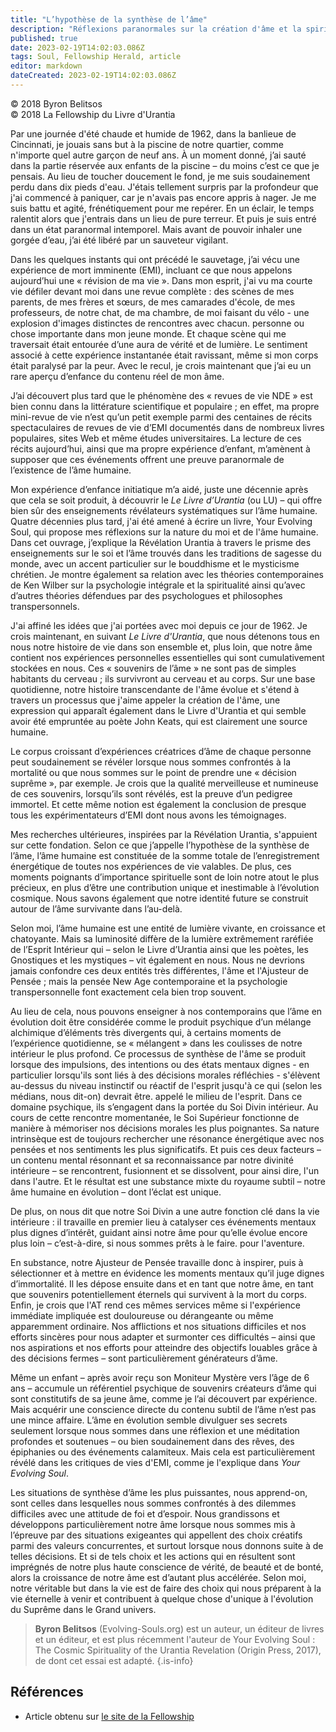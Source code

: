 ```yaml
---
title: "L’hypothèse de la synthèse de l’âme"
description: "Réflexions paranormales sur la création d'âme et la spiritualité cosmique"
published: true
date: 2023-02-19T14:02:03.086Z
tags: Soul, Fellowship Herald, article
editor: markdown
dateCreated: 2023-02-19T14:02:03.086Z
---
```


<p class="v-card v-sheet theme--light grey lighten-3 px-2">© 2018 Byron Belitsos<br>© 2018 La Fellowship du Livre d'Urantia</p>


Par une journée d'été chaude et humide de 1962, dans la banlieue de Cincinnati, je jouais sans but à la piscine de notre quartier, comme n'importe quel autre garçon de neuf ans. À un moment donné, j’ai sauté dans la partie réservée aux enfants de la piscine – du moins c’est ce que je pensais. Au lieu de toucher doucement le fond, je me suis soudainement perdu dans dix pieds d'eau. J'étais tellement surpris par la profondeur que j'ai commencé à paniquer, car je n'avais pas encore appris à nager. Je me suis battu et agité, frénétiquement pour me repérer. En un éclair, le temps ralentit alors que j'entrais dans un lieu de pure terreur. Et puis je suis entré dans un état paranormal intemporel. Mais avant de pouvoir inhaler une gorgée d’eau, j’ai été libéré par un sauveteur vigilant. 

Dans les quelques instants qui ont précédé le sauvetage, j’ai vécu une expérience de mort imminente (EMI), incluant ce que nous appelons aujourd’hui une « révision de ma vie ». Dans mon esprit, j'ai vu ma courte vie défiler devant moi dans une revue complète : des scènes de mes parents, de mes frères et sœurs, de mes camarades d'école, de mes professeurs, de notre chat, de ma chambre, de moi faisant du vélo - une explosion d'images distinctes de rencontres avec chacun. personne ou chose importante dans mon jeune monde. Et chaque scène qui me traversait était entourée d’une aura de vérité et de lumière. Le sentiment associé à cette expérience instantanée était ravissant, même si mon corps était paralysé par la peur. Avec le recul, je crois maintenant que j’ai eu un rare aperçu d’enfance du contenu réel de mon âme. 

J’ai découvert plus tard que le phénomène des « revues de vie NDE » est bien connu dans la littérature scientifique et populaire ; en effet, ma propre mini-revue de vie n’est qu’un petit exemple parmi des centaines de récits spectaculaires de revues de vie d’EMI documentés dans de nombreux livres populaires, sites Web et même études universitaires. La lecture de ces récits aujourd’hui, ainsi que ma propre expérience d’enfant, m’amènent à supposer que ces événements offrent une preuve paranormale de l’existence de l’âme humaine. 

Mon expérience d’enfance initiatique m’a aidé, juste une décennie après que cela se soit produit, à découvrir le _Le Livre d’Urantia_ (ou LU) – qui offre bien sûr des enseignements révélateurs systématiques sur l’âme humaine. Quatre décennies plus tard, j'ai été amené à écrire un livre, Your Evolving Soul, qui propose mes réflexions sur la nature du moi et de l'âme humaine. Dans cet ouvrage, j’explique la Révélation Urantia à travers le prisme des enseignements sur le soi et l’âme trouvés dans les traditions de sagesse du monde, avec un accent particulier sur le bouddhisme et le mysticisme chrétien. Je montre également sa relation avec les théories contemporaines de Ken Wilber sur la psychologie intégrale et la spiritualité ainsi qu’avec d’autres théories défendues par des psychologues et philosophes transpersonnels. 

J'ai affiné les idées que j'ai portées avec moi depuis ce jour de 1962. Je crois maintenant, en suivant _Le Livre d'Urantia_, que nous détenons tous en nous notre histoire de vie dans son ensemble et, plus loin, que notre âme contient nos expériences personnelles essentielles qui sont cumulativement stockées en nous. Ces « souvenirs de l’âme » ne sont pas de simples habitants du cerveau ; ils survivront au cerveau et au corps. Sur une base quotidienne, notre histoire transcendante de l'âme évolue et s'étend à travers un processus que j'aime appeler la création de l'âme, une expression qui apparaît également dans le Livre d'Urantia et qui semble avoir été empruntée au poète John Keats, qui est clairement une source humaine. 

Le corpus croissant d’expériences créatrices d’âme de chaque personne peut soudainement se révéler lorsque nous sommes confrontés à la mortalité ou que nous sommes sur le point de prendre une « décision suprême », par exemple. Je crois que la qualité merveilleuse et numineuse de ces souvenirs, lorsqu’ils sont révélés, est la preuve d’un pedigree immortel. Et cette même notion est également la conclusion de presque tous les expérimentateurs d’EMI dont nous avons les témoignages. 

Mes recherches ultérieures, inspirées par la Révélation Urantia, s'appuient sur cette fondation. Selon ce que j’appelle l’hypothèse de la synthèse de l’âme, l’âme humaine est constituée de la somme totale de l’enregistrement énergétique de toutes nos expériences de vie valables. De plus, ces moments poignants d’importance spirituelle sont de loin notre atout le plus précieux, en plus d’être une contribution unique et inestimable à l’évolution cosmique. Nous savons également que notre identité future se construit autour de l’âme survivante dans l’au-delà. 

Selon moi, l’âme humaine est une entité de lumière vivante, en croissance et chatoyante. Mais sa luminosité diffère de la lumière extrêmement raréfiée de l’Esprit Intérieur qui – selon le Livre d’Urantia ainsi que les poètes, les Gnostiques et les mystiques – vit également en nous. Nous ne devrions jamais confondre ces deux entités très différentes, l'âme et l'Ajusteur de Pensée ; mais la pensée New Age contemporaine et la psychologie transpersonnelle font exactement cela bien trop souvent. 

Au lieu de cela, nous pouvons enseigner à nos contemporains que l’âme en évolution doit être considérée comme le produit psychique d’un mélange alchimique d’éléments très divergents qui, à certains moments de l’expérience quotidienne, se « mélangent » dans les coulisses de notre intérieur le plus profond. Ce processus de synthèse de l'âme se produit lorsque des impulsions, des intentions ou des états mentaux dignes - en particulier lorsqu'ils sont liés à des décisions morales réfléchies - s'élèvent au-dessus du niveau instinctif ou réactif de l'esprit jusqu'à ce qui (selon les médians, nous dit-on) devrait être. appelé le milieu de l'esprit. Dans ce domaine psychique, ils s’engagent dans la portée du Soi Divin intérieur. Au cours de cette rencontre momentanée, le Soi Supérieur fonctionne de manière à mémoriser nos décisions morales les plus poignantes. Sa nature intrinsèque est de toujours rechercher une résonance énergétique avec nos pensées et nos sentiments les plus significatifs. Et puis ces deux facteurs – un contenu mental résonnant et sa reconnaissance par notre divinité intérieure – se rencontrent, fusionnent et se dissolvent, pour ainsi dire, l'un dans l'autre. Et le résultat est une substance mixte du royaume subtil – notre âme humaine en évolution – dont l’éclat est unique. 

De plus, on nous dit que notre Soi Divin a une autre fonction clé dans la vie intérieure : il travaille en premier lieu à catalyser ces événements mentaux plus dignes d’intérêt, guidant ainsi notre âme pour qu’elle évolue encore plus loin – c’est-à-dire, si nous sommes prêts à le faire. pour l'aventure. 

En substance, notre Ajusteur de Pensée travaille donc à inspirer, puis à sélectionner et à mettre en évidence les moments mentaux qu’il juge dignes d’immortalité. Il les dépose ensuite dans et en tant que notre âme, en tant que souvenirs potentiellement éternels qui survivent à la mort du corps. Enfin, je crois que l'AT rend ces mêmes services même si l'expérience immédiate impliquée est douloureuse ou dérangeante ou même apparemment ordinaire. Nos afflictions et nos situations difficiles et nos efforts sincères pour nous adapter et surmonter ces difficultés – ainsi que nos aspirations et nos efforts pour atteindre des objectifs louables grâce à des décisions fermes – sont particulièrement générateurs d’âme. 

Même un enfant – après avoir reçu son Moniteur Mystère vers l’âge de 6 ans – accumule un référentiel psychique de souvenirs créateurs d’âme qui sont constitutifs de sa jeune âme, comme je l’ai découvert par expérience. Mais acquérir une conscience directe du contenu subtil de l’âme n’est pas une mince affaire. L’âme en évolution semble divulguer ses secrets seulement lorsque nous sommes dans une réflexion et une méditation profondes et soutenues – ou bien soudainement dans des rêves, des épiphanies ou des événements calamiteux. Mais cela est particulièrement révélé dans les critiques de vies d'EMI, comme je l'explique dans _Your Evolving Soul_. 

Les situations de synthèse d’âme les plus puissantes, nous apprend-on, sont celles dans lesquelles nous sommes confrontés à des dilemmes difficiles avec une attitude de foi et d’espoir. Nous grandissons et développons particulièrement notre âme lorsque nous sommes mis à l’épreuve par des situations exigeantes qui appellent des choix créatifs parmi des valeurs concurrentes, et surtout lorsque nous donnons suite à de telles décisions. Et si de tels choix et les actions qui en résultent sont imprégnés de notre plus haute conscience de vérité, de beauté et de bonté, alors la croissance de notre âme est d’autant plus accélérée. Selon moi, notre véritable but dans la vie est de faire des choix qui nous préparent à la vie éternelle à venir et contribuent à quelque chose d'unique à l'évolution du Suprême dans le Grand univers.   

> **Byron Belitsos** (Evolving-Souls.org) est un auteur, un éditeur de livres et un éditeur, et est plus récemment l'auteur de Your Evolving Soul : The Cosmic Spirituality of the Urantia Revelation (Origin Press, 2017), de dont cet essai est adapté.
{.is-info}

## Références

- Article obtenu sur [le site de la Fellowship](https://urantia-book.org/archive/newsletters/herald/)

